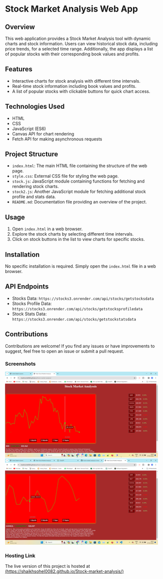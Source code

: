 # Stock Market Analysis Web App

## Overview

This web application provides a Stock Market Analysis tool with dynamic charts and stock information. Users can view historical stock data, including price trends, for a selected time range. Additionally, the app displays a list of popular stocks with their corresponding book values and profits.

## Features

- Interactive charts for stock analysis with different time intervals.
- Real-time stock information including book values and profits.
- A list of popular stocks with clickable buttons for quick chart access.

## Technologies Used

- HTML
- CSS
- JavaScript (ES6)
- Canvas API for chart rendering
- Fetch API for making asynchronous requests

## Project Structure

- `index.html`: The main HTML file containing the structure of the web page.
- `style.css`: External CSS file for styling the web page.
- `stock.js`: JavaScript module containing functions for fetching and rendering stock charts.
- `stock2.js`: Another JavaScript module for fetching additional stock profile and stats data.
- `README.md`: Documentation file providing an overview of the project.

## Usage

1. Open `index.html` in a web browser.
2. Explore the stock charts by selecting different time intervals.
3. Click on stock buttons in the list to view charts for specific stocks.

## Installation

No specific installation is required. Simply open the `index.html` file in a web browser.

## API Endpoints

- Stocks Data: `https://stocks3.onrender.com/api/stocks/getstocksdata`
- Stocks Profile Data: `https://stocks3.onrender.com/api/stocks/getstocksprofiledata`
- Stock Stats Data: `https://stocks3.onrender.com/api/stocks/getstockstatsdata`

## Contributions

Contributions are welcome! If you find any issues or have improvements to suggest, feel free to open an issue or submit a pull request.

### Screenshots
![Screenshot 1](screenshot1.png)
![Screenshot 2](screenshot2.png)

### Hosting Link

The live version of this project is hosted at [(https://shaikhsohel0082.github.io/Stock-market-analysis/)](https://shaikhsohel0082.github.io/Stock-market-analysis/)


